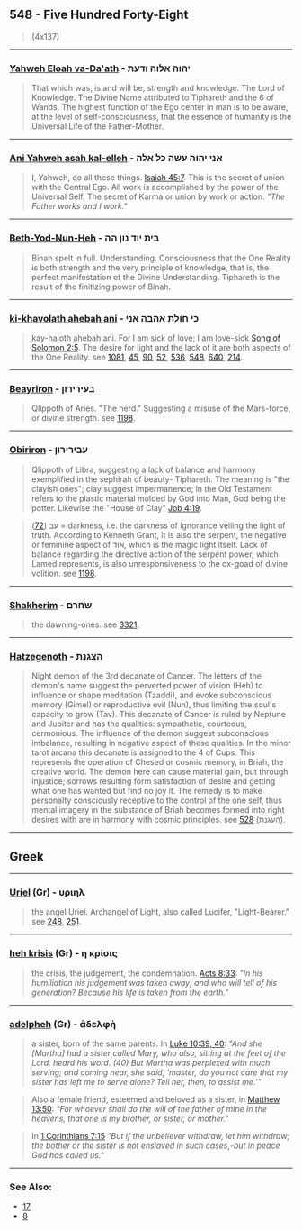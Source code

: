 ## 548 - Five Hundred Forty-Eight
> (4x137)

---

### [Yahweh Eloah va-Da'ath](/keys/IHVH.ALVH.VDOTh) - יהוה אלוה ודעת
> That which was, is and will be, strength and knowledge. The Lord of Knowledge. The Divine Name attributed to Tiphareth and the 6 of Wands. The highest function of the Ego center in man is to be aware, at the level of self-consciousness, that the essence of humanity is the Universal Life of the Father-Mother.

---

### [Ani Yahweh asah kal-elleh](/keys/ANI.IHVH.OShH.KL-ALH) - אני יהוה עשה כל אלה
> I, Yahweh, do all these things. [Isaiah 45:7](http://biblehub.com/isaiah/45-7.htm). This is the secret of union with the Central Ego. All work is accomplished by the power of the Universal Self. The secret of Karma or union by work or action. *"The Father works and I work."*

---

### [Beth-Yod-Nun-Heh](/keys/BITh.IVD.NVN.HH) - בית יוד נון הה
> Binah spelt in full. Understanding. Consciousness that the One Reality is both strength and the very principle of knowledge, that is, the perfect manifestation of the Divine Understanding. Tiphareth is the result of the finitizing power of Binah.

---

### [ki-khavolath ahebah ani](/keys/KI.ChVLTh.AHBH.ANI) - כי חולת אהבה אני
> kay-haloth ahebah ani. For I am sick of love; I am love-sick [Song of Solomon 2:5](http://biblehub.com/songs/2-5.htm). The desire for light and the lack of it are both aspects of the One Reality. see [1081](1081), [45](45), [90](90), [52](52), [536](536), [548](548), [640](640), [214](214).

---

### [Beayriron](/keys/BOIRIRVN) - בעירירון
> Qlippoth of Aries. "The herd." Suggesting a misuse of the Mars-force, or divine strength. see [1198](1198).

---

### [Obiriron](/keys/OBIRIRVN) - עבירירון
> Qlippoth of Libra, suggesting a lack of balance and harmony exemplified in the sephirah of beauty- Tiphareth. The meaning is "the clayish ones"; clay suggest impermanence; in the Old Testament refers to the plastic material molded by God into Man, God being the potter. Likewise the "House of Clay" [Job 4:19](http://biblehub.com/job/4-19.htm).

> עב ([72](72)) = darkness, i.e. the darkness of ignorance veiling the light of truth. According to Kenneth Grant, it is also the serpent, the negative or feminine aspect of אוד, which is the magic light itself. Lack of balance regarding the directive action of the serpent power, which Lamed represents, is also unresponsiveness to the ox-goad of divine volition. see [1198](1198).

---

### [Shakherim](/keys/ShChRM) - שחרם
> the dawning-ones. see [3321](3321).

---

### [Hatzegenoth](/keys/HTzGNTh) - הצגנת
> Night demon of the 3rd decanate of Cancer. The letters of the demon's name suggest the perverted power of vision (Heh) to influence or shape meditation (Tzaddi), and evoke subconscious memory (Gimel) or reproductive evil (Nun), thus limiting the soul's capacity to grow (Tav). This decanate of Cancer is ruled by Neptune and Jupiter and has the qualities: sympathetic, courteous, cermonious. The influence of the demon suggest subconscious imbalance, resulting in negative aspect of these qualities. In the minor tarot arcana this decanate is assigned to the 4 of Cups. This represents the operation of Chesed or cosmic memory, in Briah, the creative world. The demon here can cause material gain, but through injustice; sorrows resulting form satisfaction of desire and getting what one has wanted but find no joy it. The remedy is to make personalty consciously receptive to the control of the one self, thus mental imagery in the substance of Briah becomes formed into right desires with are in harmony with cosmic principles. see [528](528) (העגנת).

---

## Greek

---

### [Uriel](/greek?word=urihl) (Gr) - υριηλ
> the angel Uriel. Archangel of Light, also called Lucifer, "Light-Bearer." see [248](248), [251](251).

---

### [heh krisis](/greek?word=h.krisis) (Gr) - η κρίσις
> the crisis, the judgement, the condemnation. [Acts 8:33](http://biblehub.com/acts/8-33.htm): *"In his humiliation his judgement was taken away; and who will tell of his generation? Because his life is taken from the earth."*

---

### [adelpheh](/greek?word=adelphh) (Gr) - ἀδελφὴ
> a sister, born of the same parents. In [Luke 10:39, 40](http://biblehub.com/luke/10-39.htm): *"And she [Martha] had a sister called Mary, who also, sitting at the feet of the Lord, heard his word. (40) But Martha was perplexed with much serving; and coming near, she said, 'master, do you not care that my sister has left me to serve alone? Tell her, then, to assist me.'"*

> Also a female friend, esteemed and beloved as a sister, in [Matthew 13:50](http://biblehub.com/matthew/13-50.htm): *"For whoever shall do the will of the father of mine in the heavens, that one is my brother, or sister, or mother."*

> In [1 Corinthians 7:15](http://biblehub.com/1_corinthians/7-15.htm) *"But if the unbeliever withdraw, let him withdraw; the bother or the sister is not enslaved in such cases,-but in peace God has called us."*

---

### See Also:

- [17](17)
- [8](8)
